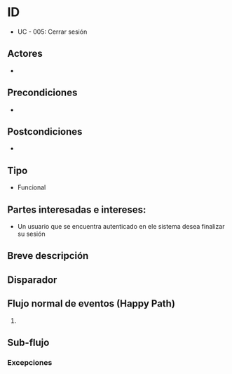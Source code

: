 # ID
 - UC - 005: Cerrar sesión
   
## Actores
 * 

## Precondiciones
 * 

## Postcondiciones
 * 
   
## Tipo 
 * Funcional

## Partes interesadas e intereses:
- Un usuario que se encuentra autenticado en ele sistema desea finalizar su sesión

## Breve descripción


## Disparador

## Flujo normal de eventos (Happy Path)
1. 



## Sub-flujo 

### Excepciones
